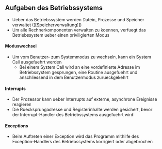 ## Aufgaben des Betriebssystems
- Ueber das Betriebssystem werden Datein, Prozesse und Speicher verwaltet ([[Speicherverwaltung]])
- Um alle Rechnerkomponenten verwalten zu koennen, verfuegt das Betriebssystem ueber einen priviligierten Modus
#### Moduswechsel
- Um vom Benutzer- zum Systemmodus zu wechseln, kann ein System Call ausgefuehrt werden
	- Bei einem System Call wird an eine vordefinierte Adresse im Betriebssystem gesprungen, eine Routine ausgefuehrt und anschliessend in dem Benutzermodus zurueckgekehrt
#### Interrupts
- Der Prozessor kann ueber Interrupts auf externe, asynchrone Ereignisse reagieren
- Die Ruecksprungadresse und Registerinhalte werden gesichert, bevor der Interrupt-Handler des Betriebssystems ausgefuehrt wird
#### Exceptions
- Beim Auftreten einer Exception wird das Programm mithilfe des Exception-Handlers des Betriebssystems korrigiert oder abgebrochen